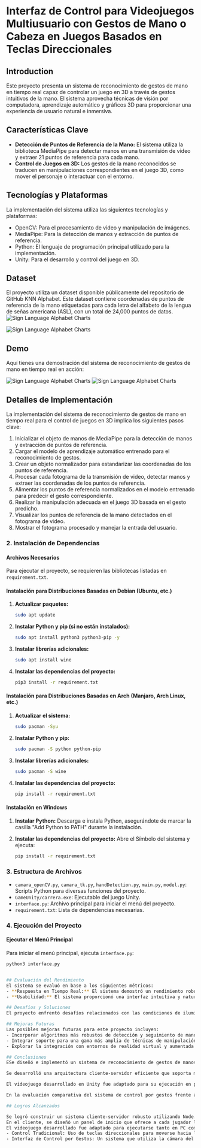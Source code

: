 # Interfaz de Control para Videojuegos Multiusuario con Gestos de Mano o Cabeza en Juegos Basados en Teclas Direccionales

## Introduction
Este proyecto presenta un sistema de reconocimiento de gestos de mano en tiempo real capaz de controlar un juego en 3D a través de gestos intuitivos de la mano. El sistema aprovecha técnicas de visión por computadora, aprendizaje automático y gráficos 3D para proporcionar una experiencia de usuario natural e inmersiva.


## Características Clave
- **Detección de Puntos de Referencia de la Mano:** El sistema utiliza la biblioteca MediaPipe para detectar manos en una transmisión de video y extraer 21 puntos de referencia para cada mano.
- **Control de Juegos en 3D:** Los gestos de la mano reconocidos se traducen en manipulaciones correspondientes en el juego 3D, como mover el personaje o interactuar con el entorno.

## Tecnologías y Plataformas
La implementación del sistema utiliza las siguientes tecnologías y plataformas:
- OpenCV: Para el procesamiento de video y manipulación de imágenes.
- MediaPipe: Para la detección de manos y extracción de puntos de referencia.
- Python: El lenguaje de programación principal utilizado para la implementación.
- Unity: Para el desarrollo y control del juego en 3D.

## Dataset
El proyecto utiliza un dataset disponible públicamente del repositorio de GitHub KNN Alphabet. Este dataset contiene coordenadas de puntos de referencia de la mano etiquetadas para cada letra del alfabeto de la lengua de señas americana (ASL), con un total de 24,000 puntos de datos.
![Sign Language Alphabet Charts](Extra/menu.png)

![Sign Language Alphabet Charts](Extra/Sign_alphabet_charts.jpg)

## Demo
Aquí tienes una demostración del sistema de reconocimiento de gestos de mano en tiempo real en acción:

![Sign Language Alphabet Charts](Extra/giro.png)
![Sign Language Alphabet Charts](Extra/manejo.png)

## Detalles de Implementación
La implementación del sistema de reconocimiento de gestos de mano en tiempo real para el control de juegos en 3D implica los siguientes pasos clave:
1. Inicializar el objeto de manos de MediaPipe para la detección de manos y extracción de puntos de referencia.
2. Cargar el modelo de aprendizaje automático entrenado para el reconocimiento de gestos.
3. Crear un objeto normalizador para estandarizar las coordenadas de los puntos de referencia.
4. Procesar cada fotograma de la transmisión de video, detectar manos y extraer las coordenadas de los puntos de referencia.
5. Alimentar los puntos de referencia normalizados en el modelo entrenado para predecir el gesto correspondiente.
6. Realizar la manipulación adecuada en el juego 3D basada en el gesto predicho.
7. Visualizar los puntos de referencia de la mano detectados en el fotograma de video.
8. Mostrar el fotograma procesado y manejar la entrada del usuario.

### 2. Instalación de Dependencias

#### Archivos Necesarios
Para ejecutar el proyecto, se requieren las bibliotecas listadas en `requirement.txt`.

#### Instalación para Distribuciones Basadas en Debian (Ubuntu, etc.)

1. **Actualizar paquetes:**
    ```bash
    sudo apt update
    ```

2. **Instalar Python y pip (si no están instalados):**
    ```bash
    sudo apt install python3 python3-pip -y
    ```

3. **Instalar librerías adicionales:**
    ```bash
    sudo apt install wine
    ```

4. **Instalar las dependencias del proyecto:**
    ```bash
    pip3 install -r requirement.txt
    ```

#### Instalación para Distribuciones Basadas en Arch (Manjaro, Arch Linux, etc.)

1. **Actualizar el sistema:**
    ```bash
    sudo pacman -Syu
    ```

2. **Instalar Python y pip:**
    ```bash
    sudo pacman -S python python-pip
    ```

3. **Instalar librerías adicionales:**
    ```bash
    sudo pacman -S wine
    ```

4. **Instalar las dependencias del proyecto:**
    ```bash
    pip install -r requirement.txt
    ```

#### Instalación en Windows

1. **Instalar Python:** Descarga e instala Python, asegurándote de marcar la casilla "Add Python to PATH" durante la instalación.

2. **Instalar las dependencias del proyecto:** Abre el Símbolo del sistema y ejecuta:
    ```bash
    pip install -r requirement.txt
    ```
### 3. Estructura de Archivos

- `camara_openCV.py`, `camara_tk.py`, `handDetection.py`, `main.py`, `model.py`: Scripts Python para diversas funciones del proyecto.
- `GameUnity/carrera.exe`: Ejecutable del juego Unity.
- `interface.py`: Archivo principal para iniciar el menú del proyecto.
- `requirement.txt`: Lista de dependencias necesarias.

### 4. Ejecución del Proyecto

#### Ejecutar el Menú Principal
Para iniciar el menú principal, ejecuta `interface.py`:
```bash
python3 interface.py


## Evaluación del Rendimiento
El sistema se evaluó en base a los siguientes métricos:
- **Respuesta en Tiempo Real:** El sistema demostró un rendimiento robusto en tiempo real al reconocer gestos de la mano y traducirlos en manipulaciones en el juego 3D.
- **Usabilidad:** El sistema proporcionó una interfaz intuitiva y natural para el control del juego en 3D, mejorando la experiencia del usuario.

## Desafíos y Soluciones
El proyecto enfrentó desafíos relacionados con las condiciones de iluminación y la orientación de la mano. Las soluciones potenciales incluyen explorar técnicas avanzadas de detección y seguimiento de manos.

## Mejoras Futuras
Las posibles mejoras futuras para este proyecto incluyen:
- Incorporar algoritmos más robustos de detección y seguimiento de manos para manejar condiciones de iluminación y orientaciones de manos variables.
- Integrar soporte para una gama más amplia de técnicas de manipulación de objetos en 3D, como escalado y traslación.
- Explorar la integración con entornos de realidad virtual y aumentada para una experiencia de usuario más inmersiva.

## Conclusiones
ESe diseñó e implementó un sistema de reconocimiento de gestos de manos basado en visión artificial y detección de patrones en tiempo real, logrando una alternativa innovadora al uso de teclas direccionales en videojuegos. Este enfoque mejora la inmersión del jugador y hace la experiencia de juego más accesible, especialmente para usuarios con discapacidades motoras. Los resultados demostraron una alta precisión y rapidez en la respuesta a los gestos 4, garantizando una interacción fluida e idónea. Además, se implementaron opciones de personalización en la interfaz, como sensibilidad, umbral de distancia y disposición de widgets, lo cual contribuye a su usabilidad y versatilidad.

Se desarrolló una arquitectura cliente-servidor eficiente que soporta múltiples usuarios simultáneos, garantizando una comunicación en tiempo real y ofreciendo flexibilidad para configuraciones individuales de red y selección de personajes dentro del juego 13. El diseño utiliza hilos de ejecución y recursos como la cámara de manera responsable, mejorando la estabilidad y minimizando conflictos durante el uso de la interfaz, lo que contribuye a un mayor rendimiento y sincronización.

El videojuego desarrollado en Unity fue adaptado para su ejecución en plataformas PC y dispositivos móviles, ampliando su alcance y permitiendo a los jugadores disfrutar de una experiencia consistente e inmersiva independientemente del dispositivo utilizado. La integración de controles tradicionales junto con la interfaz basada en gestos asegura una mayor inclusión de diferentes estilos de juego y preferencias del usuario.

En la evaluación comparativa del sistema de control por gestos frente a los métodos tradicionales, se evidenciaron ventajas en innovación y experiencia inmersiva. Aunque los controles tradicionales mantienen una ventaja en precisión y confiabilidad bajo condiciones técnicas menos óptimas, la interfaz de gestos demostró ser una solución intuitiva y accesible, capaz de mejorar la satisfacción del usuario al adaptarse a sus preferencias y necesidades.

## Logros Alcanzados

Se logró construir un sistema cliente-servidor robusto utilizando Node.js, capaz de soportar una cantidad configurable de jugadores. Cada cliente, desarrollado en Unity, incorpora un script denominado SocketManager que facilita la comunicación bidireccional con el servidor. Esto permite sincronizar el inicio del juego cuando todos los jugadores se han conectado y configurado.
En el cliente, se diseñó un panel de inicio que ofrece a cada jugador la posibilidad de configurar los parámetros de red, seleccionar personaje y esperar a que se alcance el número mínimo de participantes configurado en el servidor antes de iniciar la partida.
El videojuego desarrollado fue adaptado para ejecutarse tanto en PC como en dispositivos móviles, brindando una experiencia multiplataforma. Además, se incorporaron dos opciones de control para los jugadores que utilizan PC:
- Control Tradicional: Uso de teclas direccionales para moverse hacia la izquierda, derecha, avanzar o retroceder.
- Interfaz de Control por Gestos: Un sistema que utiliza la cámara del dispositivo para detectar gestos de manos y rostro, los cuales se mapean a las acciones de las teclas direccionales del juego.

